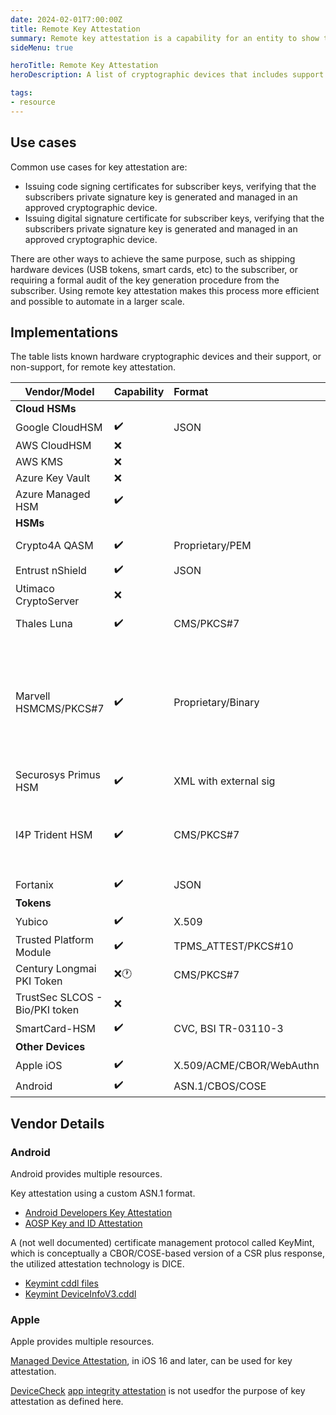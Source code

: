 ```yaml
---
date: 2024-02-01T7:00:00Z
title: Remote Key Attestation
summary: Remote key attestation is a capability for an entity to show to a remote party certain attributes of cryptographic keys. For example that they are generated in a hardware cryptographic module and not exportable. The PKI Consortium is working to promote the adoption of remote key attestations and is managing a list of cryptographic modules describing their attestation capabilities.
sideMenu: true

heroTitle: Remote Key Attestation
heroDescription: A list of cryptographic devices that includes support for remote key attestations

tags:
- resource
---
```


## Use cases

Common use cases for key attestation are:
* Issuing code signing certificates for subscriber keys, verifying that the subscribers private signature key is generated and managed in an approved cryptographic device.
* Issuing digital signature certificate for subscriber keys, verifying that the subscribers private signature key is generated and managed in an approved cryptographic device.

There are other ways to achieve the same purpose, such as shipping hardware devices (USB tokens, smart cards, etc) to the subscriber, or requiring a formal audit of the key generation procedure from the subscriber. Using remote key attestation makes this process more efficient and possible to automate in a larger scale.

## Implementations

The table lists known hardware cryptographic devices and their support, or non-support, for remote key attestation.

| Vendor/Model                   | Capability         | Format                | Documentation                                                                                                                                                                                                                                                                                                                                                                                                                            | Notes                                                                                                                 |
| ------------------------------ | :----------------- | :-------------------- | :--------------------------------------------------------------------------------------------------------------------------------------------------------------------------------------------------------------------------------------------------------------------------------------------------------------------------------------------------------------------------------------------------------------------------------------- | :-------------------------------------------------------------------------------------------------------------------- |
| **Cloud HSMs**                 |
| Google CloudHSM                | :heavy_check_mark: | JSON                  | https://cloud.google.com/kms/docs/attest-key                                                                                                                                                                                                                                                                                                                                                                                             |                                                                                                                       |
| AWS CloudHSM                   | :x:                |                       |                                                                                                                                                                                                                                                                                                                                                                                                                                          |                                                                                                                       |
| AWS KMS                        | :x:                |                       |                                                                                                                                                                                                                                                                                                                                                                                                                                          |                                                                                                                       |
| Azure Key Vault                | :x:                |                       |                                                                                                                                                                                                                                                                                                                                                                                                                                          |                                                                                                                       |
| Azure Managed HSM              | :heavy_check_mark: |                       |[Validate Azure Managed HSM keys with key attestation](https://learn.microsoft.com/en-us/azure/key-vault/managed-hsm/key-attestation) / [Python validation script](https://github.com/Azure/azure-managed-hsm-key-attestation/blob/main/src/vendor/marvell/marvell_validate_key_attestation.py)| |
| **HSMs**                       |
| Crypto4A QASM                  |:heavy_check_mark:  | Proprietary/PEM       | https://support.crypto4a.com/public/documentation/C4A-302-0043-AttestationInQasm.html||
| Entrust nShield                | :heavy_check_mark: | JSON                  | https://nshielddocs.entrust.com/key-attestation-docs/v1.0.2/intro.html  | |
| Utimaco CryptoServer           | :x:                |                       |                                                                                                                                                                                                                                                                                                                                                                                                                                          |                                                                                                                       |
| Thales Luna                    | :heavy_check_mark: | CMS/PKCS#7            | [Meeting CA/Browser Forum Standards with Luna and Luna Cloud HSMs](https://data-protection-updates.gemalto.com/2020/04/15/public-key-confirmation-meeting-ca-browser-forum-standards-with-luna-and-luna-cloud-hsms/) / [Public Key Confirmations](https://thalesdocs.com/gphsm/luna/7/docs/network/Content/admin_partition/confirm/confirm_hsm.htm) | |
| Marvell HSMCMS/PKCS#7          | :heavy_check_mark: | Proprietary/Binary    | https://www.marvell.com/products/security-solutions/nitrox-hs-adapters/software-key-attestation.html | GCP Cloud HSM, AWS CloudHSM and MS Managed HSM are using Marvell hardware in the background                           |
| Securosys Primus HSM           | :heavy_check_mark: | XML with external sig | [HSM User Guide Docs](https://www.securosys.com/hubfs/Securosys_PrimusHSM_KeyAttestation_SB-E01.pdf) | |
| I4P Trident HSM                | :heavy_check_mark: | CMS/PKCS#7            | https://www.i4p.com/documents/Trident_RSS_summary_sheet_200929.pdf | No detailed documentation about using key attestation available publicly. |
| Fortanix                       | :heavy_check_mark: | JSON                  |[Verifying Key Attestation Statements Doc](https://support.fortanix.com/hc/en-us/articles/18924491083028-Using-Fortanix-DSM-for-Verifying-Key-Attestation-Statements) | |
| **Tokens**                     |
| Yubico                         | :heavy_check_mark: | X.509                 | [Attestation Concept](https://developers.yubico.com/YubiHSM2/Concepts/Attestation.html) [PIV Attestation](https://developers.yubico.com/PIV/Introduction/PIV_attestation.html) | |
| Trusted Platform Module        | :heavy_check_mark: | TPMS_ATTEST/PKCS#10   | [TPM Fundamentals](https://www.cs.unh.edu/~it666/reading_list/Hardware/tpm_fundamentals.pdf) / [MS Key Attestation](https://docs.microsoft.com/en-us/windows-server/identity/ad-ds/manage/component-updates/tpm-key-attestation) / [MS CSP with Key Attestation](https://docs.microsoft.com/en-us/openspecs/windows_protocols/ms-wcce/f596c7df-a72c-4323-b27f-3c8646604ddb?redirectedfrom=MSDN) / [TCG Trusted Attestation Protocol](https://trustedcomputinggroup.org/wp-content/uploads/TNC_TAP_Information_Model_v1.00_r0.29A_publicreview.pdf) |                                                                                                                       |
| Century Longmai PKI Token      | :x::clock1:        | CMS/PKCS#7            |                                                                                                                                                                                                                                                                                                                                                                                                                                          | Claimed roadmap item                                                                                                  |
| TrustSec SLCOS - Bio/PKI token | :x:                |                       |                                                                                                                                                                                                                                                                                                                                                                                                                                          |                                                                                                                       |
| SmartCard-HSM                  | :heavy_check_mark: | CVC, BSI TR-03110-3   | [Remote Key Attestation explained](https://www.smartcard-hsm.com/2024/02/24/Key_Attestation_explained.html)                                                                                                                                                                                                                                                                                                                              |                                                                                                                       |
| **Other Devices**              |
| Apple iOS                      | :heavy_check_mark: | X.509/ACME/CBOR/WebAuthn         | [Apple](#apple) |  |
| Android                        | :heavy_check_mark: | ASN.1/CBOS/COSE                 | [Android](#android)  |  |

## Vendor Details

### Android

Android provides multiple resources.

Key attestation using a custom ASN.1 format.

* [Android Developers Key Attestation](https://developer.android.com/training/articles/security-key-attestation)
* [AOSP Key and ID Attestation](https://source.android.com/security/keystore/attestation)

A (not well documented) certificate management protocol called KeyMint, which is conceptually a CBOR/COSE-based version of a CSR plus response, the utilized attestation technology is DICE.

* [Keymint cddl files](https://cs.android.com/android/platform/superproject/+/main:hardware/interfaces/security/rkp/aidl/android/hardware/security/keymint/)
* [Keymint DeviceInfoV3.cddl](https://cs.android.com/android/platform/superproject/+/main:hardware/interfaces/security/rkp/aidl/android/hardware/security/keymint/DeviceInfoV3.cddl)

### Apple

Apple provides multiple resources.

[Managed Device Attestation](https://support.apple.com/en-gb/guide/deployment/dep28afbde6a/web), in iOS 16 and later, can be used for key attestation.

[DeviceCheck](https://developer.apple.com/documentation/devicecheck) [app integrity attestation](https://developer.apple.com/documentation/devicecheck/establishing_your_app_s_integrity) is  not usedfor the purpose of key attestation as defined here.

